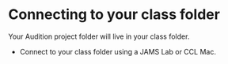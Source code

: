 # Connecting to your class folder

Your Audition project folder will live in your class folder. 

* Connect to your class folder using a JAMS Lab or CCL Mac.